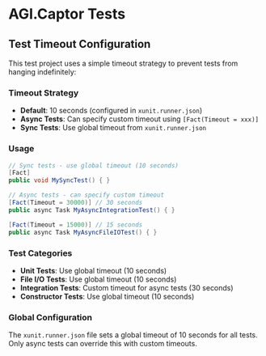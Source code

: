 # AGI.Captor Tests

## Test Timeout Configuration

This test project uses a simple timeout strategy to prevent tests from hanging indefinitely:

### Timeout Strategy
- **Default**: 10 seconds (configured in `xunit.runner.json`)
- **Async Tests**: Can specify custom timeout using `[Fact(Timeout = xxx)]`
- **Sync Tests**: Use global timeout from `xunit.runner.json`

### Usage
```csharp
// Sync tests - use global timeout (10 seconds)
[Fact]
public void MySyncTest() { }

// Async tests - can specify custom timeout
[Fact(Timeout = 30000)] // 30 seconds
public async Task MyAsyncIntegrationTest() { }

[Fact(Timeout = 15000)] // 15 seconds
public async Task MyAsyncFileIOTest() { }
```

### Test Categories
- **Unit Tests**: Use global timeout (10 seconds)
- **File I/O Tests**: Use global timeout (10 seconds)
- **Integration Tests**: Custom timeout for async tests (30 seconds)
- **Constructor Tests**: Use global timeout (10 seconds)

### Global Configuration
The `xunit.runner.json` file sets a global timeout of 10 seconds for all tests. Only async tests can override this with custom timeouts.